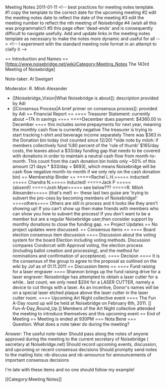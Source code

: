 Meeting Notes 2011-01-11 
 &lt;!-- best practices for meeting notes template.  
 #1 copy the template to the correct date for the upcoming meeting
 #2 edit the meeting notes date to reflect the date of the meeting
 #3 edit the meeting number to reflect the nth meeting of Noisebridge 
 #4 (wish all this was programmatic!)
 #5 this page often 'dead-ends' and is consequently difficult to navigate usefully.  Add and update links in the meeting notes template as necessary to make the notes more dynamic and useful for all
-->
&lt;!-- I experiment with the standard meeting note format in an attempt to claify it -->

== Introduction and Names ==
[https://www.noisebridge.net/wiki/Category:Meeting_Notes The 143rd Meeting of Noisebridge]

Note-taker: Al Sweigart

Moderator: R. Miloh Alexander
 

* [[Noisebridge_Vision|What Noisebridge is about]]: description provided by Adi
* [[Consensus Process|A brief primer on consensus process]]: provided by Adi
== Financial Report ==
==== Treasurer Statement: currently about ~17k in savings ====
====December dues payment: $4360.00 in December ====
this includes some prepayments for next year, meaning the monthly cash flow is currently negative
The treasurer is trying to start tracking t-shirt and beverage income separately 
There was $363 in the Donation bin today (not counted since 12/20)
*side note by miloh:  if members collectively fund %80 percent of the 'rule of thumb' $165/day costs, the leaves about a $33/day funding gap that needs to be covered with donations in order to maintain a neutral cash flow from month-to-month.  This count from the cash donation bin holds only ~50% of this amount (21 days * $33/day = $693), which means Noisebridge will be cash flow negative month-to-month if we only rely on the cash donation bin)
== Membership Binder ==
=====Rachel L.H.=====
 inducted!
===== Chandra N.===== 
 inducted! 
=====Jack P =====  
 (absent!)
=====Josh Myer=====
 see below??? 
=====R. Miloh Alexander=====
 (that's me!) &lt;-- these last two guise are 'trying to subvert the pro-cess by becoming members of Noisebridge!'
====others====
Others are still in process and it looks like they aren't showing up!  If you can't show up then make friends with members who can show you how to subvert the process!  If you don't want to be a member but are a regular Noisebridge user,then consider support by monthly donations to close the funding gap.
== Project Updates ==
No project updates were discussed.
== Consensus items ==
==== Board election consensus item discussion ====
Discussion about the voting system for the board Election
including voting methods.  Discussion compares Condorcet with Approval voting, the election process (including ballot creation and processing), and the method for nominations and confirmation of acceptance).
==== Decision ====
 It is the consensus of the group to agree to the proposal as outlined on the wiki by Jof as of 01.11.2011
== Discussion Items ==
==== Fund raising for a laser engraver ====
Shannon brings up the fund raising drive for a laser engraver:
Noisebridge has attempted to obtain a laser cutter for a while..  last count, we only need $204 for a LASER CUTTER, namely a device to cut things with a laser.
As an incentive, Donor's names will be on a special laser etched plaque above the laser cutter in the laser cutter room.
==== Upcoming Art Night collective event ====
The Fun A-Day round up will be held at Noisebridge on February 6th, 2011. [[ Fun-A-Day_Round_Up ]]
Members of the Art Night collective attended the meeting to introduce themselves and this upcoming event
== End of Meeting ==
Meeting is ended at 930PM
=== Nota Bene ===  
 Question: What does a note taker do during the meeting?

 Answer: The useful note-taker
  Should pass along the notes of anyone approved during the meeting to the current secretary of Noisebridge ( secretary at Noisebridge.net)
  Should record upcoming events, discussion, and upcoming or recent consensus decisions
  Should promptly send notes to the mailing lists: nb-discuss and nb-announce for announcements of important consensus decisions 
  
I'm late with these items and no one should follow my example!

[[Category:Meeting Notes]]